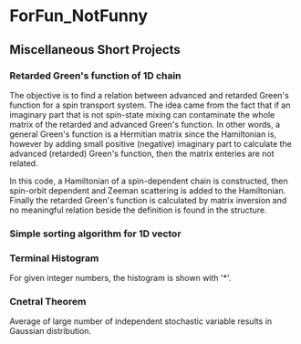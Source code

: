 # ForFun_NotFunny
## Miscellaneous Short Projects
### Retarded Green's function of 1D chain
The objective is to find a relation between advanced and retarded Green's function for a spin transport
system. The idea came from the fact that if an imaginary part that is not spin-state mixing can contaminate
the whole matrix of the retarded and advanced Green's function. In other words, a general Green's function
is a Hermitian matrix since the Hamiltonian is, however by adding small positive (negative) imaginary part
to calculate the advanced (retarded) Green's function, then the matrix enteries are not related. 

In this code, a Hamiltonian of a spin-dependent chain is constructed, then spin-orbit dependent and Zeeman
scattering is added to the Hamiltonian. Finally the retarded Green's function is calculated by matrix inversion
and no meaningful relation beside the definition is found in the structure.

### Simple sorting algorithm for 1D vector


### Terminal Histogram
For given integer numbers, the histogram is shown with '*'.

### Cnetral Theorem
Average of large number of independent stochastic variable results in Gaussian distribution.


